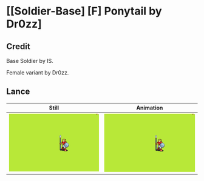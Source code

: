 # [\[Soldier-Base\] \[F\] Ponytail by Dr0zz]

## Credit

Base Soldier by IS.

Female variant by Dr0zz.
	
## Lance

| Still | Animation |
| :---: | :-------: |
| ![Lance still](./Lance_000.png) | ![Lance animation](./Lance.gif) |
